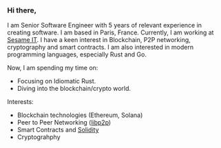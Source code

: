 ### Hi there,

I am Senior Software Engineer with 5 years of relevant experience in creating software. I am based in Paris, France. Currently, I am working at [Sesame IT](https://sesame-it.com/). I have a keen interest in Blockchain, P2P networking, cryptography and smart contracts. I am also interested in modern programming languages, especially Rust and Go.  

Now, I am spending my time on:

- Focusing on Idiomatic Rust.
- Diving into the blockchain/crypto world.

Interests:
- Blockchain technologies (Ethereum, Solana)
- Peer to Peer Networking ([libp2p](https://libp2p.io/))
- Smart Contracts and [Solidity](https://github.com/ethereum/solidity)
- Cryptograhphy
